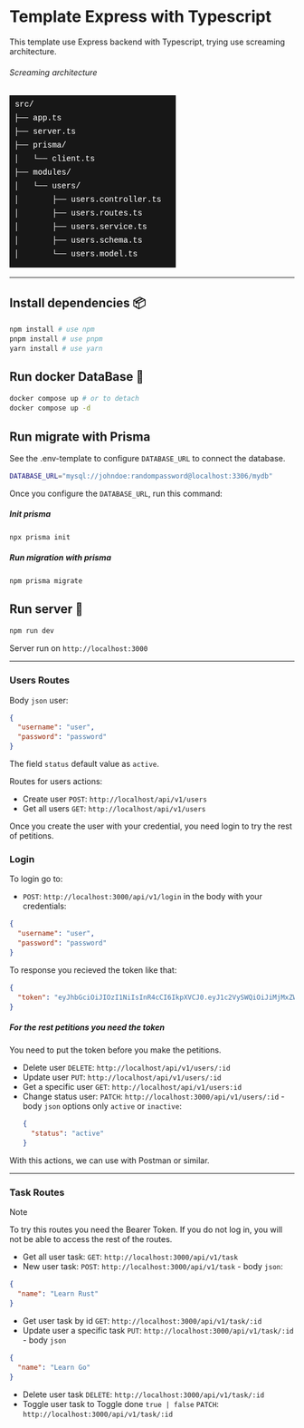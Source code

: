 # Template Express with Typescript

This template use Express backend with Typescript, trying use screaming architecture.

###### Screaming architecture

![Screaming Architecture](./assets/Screaming_Architecture.png)

---

## Install dependencies 📦

```bash
npm install # use npm
pnpm install # use pnpm
yarn install # use yarn
```

## Run docker DataBase 🐳

```bash
docker compose up # or to detach
docker compose up -d
```

## Run migrate with Prisma

See the .env-template to configure `DATABASE_URL` to connect the database.

```bash
DATABASE_URL="mysql://johndoe:randompassword@localhost:3306/mydb"
```

Once you configure the `DATABASE_URL`, run this command:

##### Init prisma

```bash
npx prisma init
```

##### Run migration with prisma

```bash
npm prisma migrate
```

## Run server 🚀

```bash
npm run dev
```

Server run on `http://localhost:3000`

---

### Users Routes

Body `json` user:

```json
{
  "username": "user",
  "password": "password"
}
```

The field `status` default value as `active`.

Routes for users actions:

- Create user `POST`: `http://localhost/api/v1/users`
- Get all users `GET`: `http://localhost/api/v1/users`

Once you create the user with your credential, you need login to try the rest of petitions.

### Login

To login go to:

- `POST`: `http://localhost:3000/api/v1/login` in the body with your credentials:

```json
{
  "username": "user",
  "password": "password"
}
```

To response you recieved the token like that:

```json
{
  "token": "eyJhbGciOiJIOzI1NiIsInR4cCI6IkpXVCJ0.eyJ1c2VySWQiOiJiMjMxZWUxOC1iZWExLTQwM2YtOTQwZC0wNDIwODM1NTA5MjYiLCJzdGF0dXMiOiJhY3RpdmUiLCJpYXQiOjE3NDk5MzczOTIsImV4cCI6MTc0OTk0MDk5Mn0.Xz0-X5giT6LrpBu8ivRwIZjvv4NjvsWbIAWcWsHPF1Q"
}
```

##### For the rest petitions you need the token

You need to put the token before you make the petitions.

- Delete user `DELETE`: `http://localhost/api/v1/users/:id`
- Update user `PUT`: `http://localhost/api/v1/users/:id`
- Get a specific user `GET`: `http://localhost/api/v1/users:id`
- Change status user: `PATCH`: `http://localhost:3000/api/v1/users/:id` - body `json` options only `active` or `inactive`:
  ```json
  {
    "status": "active"
  }
  ```

With this actions, we can use with Postman or similar.

---

### Task Routes

> [!NOTE]
> To try this routes you need the Bearer Token.
> If you do not log in, you will not be able to access the rest of the routes.

- Get all user task: `GET`: `http://localhost:3000/api/v1/task`
- New user task: `POST`: `http://localhost:3000/api/v1/task` - body `json`:

```json
{
  "name": "Learn Rust"
}
```

- Get user task by id `GET`: `http://localhost:3000/api/v1/task/:id`
- Update user a specific task `PUT`: `http://localhost:3000/api/v1/task/:id` - body `json`

```json
{
  "name": "Learn Go"
}
```

- Delete user task `DELETE`: `http://localhost:3000/api/v1/task/:id`
- Toggle user task to Toggle done `true | false` `PATCH`: `http://localhost:3000/api/v1/task/:id`
